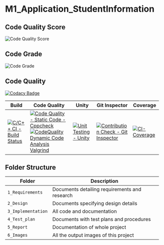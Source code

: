 # M1_Application_StudentInformation



## Code Quality Score
![Code Quality Score](https://api.codiga.io/project/27775/score/svg)
## Code Grade
![Code Grade](https://api.codiga.io/project/27775/status/svg)
## Code Quality
[![Codacy Badge](https://app.codacy.com/project/badge/Grade/9d49033587c946339fff5310f10366ab)](https://www.codacy.com/gh/DivyaAmbedkar/M1_Application_StudentInformation/dashboard?utm_source=github.com&amp;utm_medium=referral&amp;utm_content=DivyaAmbedkar/M1_Application_StudentInformation&amp;utm_campaign=Badge_Grade)


Build | Code Quality | Unity | Git Inspector | Coverage
--------------|--|---------------|---------------------|--------------
[![C/C++ CI - Build Status](https://github.com/DivyaAmbedkar/M1_Application_StudentInformation/actions/workflows/c-cpp.yml/badge.svg)](https://github.com//actions/workflows/c-cpp.yml) | [![Code Quality - Static Code - Cppcheck](https://github.com/DivyaAmbedkar/M1_Application_StudentInformation/actions/workflows/cppcheck.yml/badge.svg)](https://github.com/DivyaAmbedkar/M1_Application_StudentInformation/actions/workflows/cppcheck.yml) [![CodeQuality Dynamic Code Analysis Valgrind](https://github.com/DivyaAmbedkar/M1_Application_StudentInformation/actions/workflows/CodeQuality_Dynamic.yml/badge.svg)](https://github.com/DivyaAmbedkar/M1_Application_StudentInformation/actions/workflows/CodeQuality_Dynamic.yml) | [![Unit Testing - Unity](https://github.com/DivyaAmbedkar/M1_Application_StudentInformation/actions/workflows/unity.yml/badge.svg)](https://github.com/DivyaAmbedkar/M1_Application_StudentInformation/actions/workflows/unity.yml) |[![Contribution Check - Git Inspector](https://github.com/DivyaAmbedkar/M1_Application_StudentInformation/actions/workflows/gitinspector.yml/badge.svg)](https://github.com/DivyaAmbedkar/M1_Application_StudentInformation/actions/workflows/gitinspector.yml) | [![CI-Coverage](https://github.com/DivyaAmbedkar/M1_Application_StudentInformation/actions/workflows/gcov.yml/badge.svg)](https://github.com/DivyaAmbedkar/M1_Application_StudentInformation/actions/workflows/gcov.yml)





## Folder Structure
Folder             | Description
-------------------| -----------------------------------------
`1_Requirements`   | Documents detailing requirements and research
`2_Design`         | Documents specifying design details
`3_Implementation` | All code and documentation
`4_Test_plan`      | Documents with test plans and procedures
`5_Report`         | Documentation of whole project
`6_Images`         | All the output images of this project
